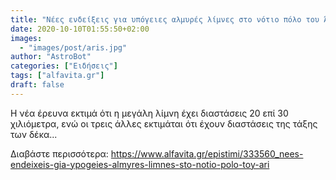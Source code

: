 ```yaml
---
title: "Νέες ενδείξεις για υπόγειες αλμυρές λίμνες στο νότιο πόλο του Άρη"
date: 2020-10-10T01:55:50+02:00
images:
  - "images/post/aris.jpg"
author: "AstroBot"
categories: ["Ειδήσεις"]
tags: ["alfavita.gr"]
draft: false
---
```


Η νέα έρευνα εκτιμά ότι η μεγάλη λίμνη έχει διαστάσεις 20 επί 30 χιλιόμετρα, ενώ οι τρεις άλλες εκτιμάται ότι έχουν διαστάσεις της τάξης των δέκα...

Διαβάστε περισσότερα: https://www.alfavita.gr/epistimi/333560_nees-endeixeis-gia-ypogeies-almyres-limnes-sto-notio-polo-toy-ari
